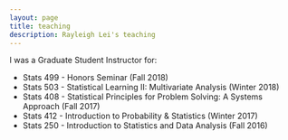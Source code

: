 ```yaml
---
layout: page
title: teaching
description: Rayleigh Lei's teaching
---
```


<!--
<div class="navbar">
    <div class="navbar-inner">
        <ul class="nav">
            <li><a href="#current">current courses</a></li>
            <li><a href="#shortcourses">short courses</a></li>
            <li><a href="#misc">misc lectures</a></li>
            <li><a href="#old">former courses</a></li>
        </ul>
    </div>
</div>
-->

I was a Graduate Student Instructor for:
* Stats 499 - Honors Seminar (Fall 2018)
* Stats 503 - Statistical Learning II: Multivariate Analysis (Winter 2018)
* Stats 408 - Statistical Principles for Problem Solving: A Systems Approach (Fall 2017)
* Stats 412 - Introduction to Probability & Statistics (Winter 2017)
* Stats 250 - Introduction to Statistics and Data Analysis (Fall 2016)
